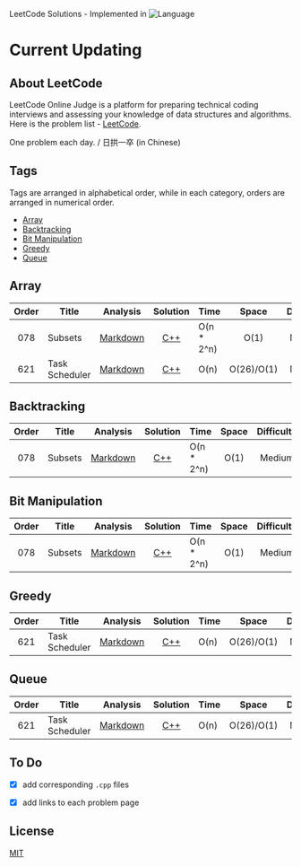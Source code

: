 LeetCode Solutions - Implemented in ![Language](https://img.shields.io/badge/language-CPP-blue.svg)

# Current Updating


## About LeetCode

LeetCode Online Judge is a platform for preparing technical coding interviews and assessing your knowledge of data structures and algorithms. Here is the problem list - [LeetCode](https://leetcode.com/problemset/algorithms/).  

One problem each day. / 日拱一卒 (in Chinese)

## Tags
Tags are arranged in alphabetical order, while in each category, orders are arranged in numerical order.

* [Array](https://github.com/YoujieXia/LeetCode_Solutions_in_CPP#array)
* [Backtracking](https://github.com/YoujieXia/LeetCode_Solutions_in_CPP#backtracking)
* [Bit Manipulation](https://github.com/YoujieXia/LeetCode_Solutions_in_CPP#bit-manipulation)
* [Greedy](https://github.com/YoujieXia/LeetCode_Solutions_in_CPP#Greedy)
* [Queue](https://github.com/YoujieXia/LeetCode_Solutions_in_CPP#Queue)

## Array

|  Order  | Title |   Analysis    | Solution |  Time           | Space           | Difficulty    | Runtime | Beats |
|:-----:|---------------- | :---------: | :-------------: | --------------- | :-------------: | :-------------: | :-------------: | :-------------: |
| 078 | Subsets | [Markdown](./md/078-subsets.md) | [C++](./cpp/078-subsets.cpp) | O(n * 2^n) | O(1) |  Medium | 6 ms	| 12.97% |
| 621 | Task Scheduler | [Markdown](./md/621-task_scheduler.md) | [C++](./cpp/621-task_scheduler.cpp) | O(n) | O(26)/O(1) |  Medium | 46 ms	| 95.31% |


## Backtracking

|  Order  | Title |   Analysis    | Solution |  Time           | Space           | Difficulty    | Runtime | Beats |
|:-----:|---------------- | :---------: | :-------------: | --------------- | :-------------: | :-------------: | :-------------: | :-------------: |
| 078 | Subsets | [Markdown](./md/078-subsets.md) | [C++](./cpp/078-subsets.cpp) | O(n * 2^n) | O(1) |  Medium | 6 ms	| 12.97% |


## Bit Manipulation

|  Order  | Title |   Analysis    | Solution |  Time           | Space           | Difficulty    | Runtime | Beats |
|:-----:|---------------- | :---------: | :-------------: | --------------- | :-------------: | :-------------: | :-------------: | :-------------: |
| 078 | Subsets | [Markdown](./md/078-subsets.md) | [C++](./cpp/078-subsets.cpp) | O(n * 2^n) | O(1) |  Medium | 6 ms	| 12.97% |

## Greedy

|  Order  | Title |   Analysis    | Solution |  Time           | Space           | Difficulty    | Runtime | Beats |
|:-----:|---------------- | :---------: | :-------------: | --------------- | :-------------: | :-------------: | :-------------: | :-------------: |
| 621 | Task Scheduler | [Markdown](./md/621-task_scheduler.md) | [C++](./cpp/621-task_scheduler.cpp) | O(n) | O(26)/O(1) |  Medium | 46 ms	| 95.31% |
## Queue

|  Order  | Title |   Analysis    | Solution |  Time           | Space           | Difficulty    | Runtime | Beats |
|:-----:|---------------- | :---------: | :-------------: | --------------- | :-------------: | :-------------: | :-------------: | :-------------: |
| 621 | Task Scheduler | [Markdown](./md/621-task_scheduler.md) | [C++](./cpp/621-task_scheduler.cpp) | O(n) | O(26)/O(1) |  Medium | 46 ms	| 95.31% |

<!--### Notes: TLE & MLE
Failed attempts are kept in the source code as documentation, which are annotated as TLE (Time Limit Exceeded) or MLE (Memory Limit Exceeded).-->







## To Do
- [x] add corresponding `.cpp` files
- [x] add links to each problem page


## License
[MIT](License)
